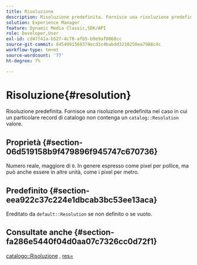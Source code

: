 ```yaml
---
title: Risoluzione
description: Risoluzione predefinita. Fornisce una risoluzione predefinita nel caso in cui un particolare record di catalogo non contenga un valore di risoluzione del catalogo valido.
solution: Experience Manager
feature: Dynamic Media Classic,SDK/API
role: Developer,User
exl-id: cd47f41a-b527-4c78-afb5-b9e9af0868cc
source-git-commit: 8454991568374ecd1c4babdd3210250ea7988c4c
workflow-type: tm+mt
source-wordcount: '77'
ht-degree: 7%

---
```


# Risoluzione{#resolution}

Risoluzione predefinita. Fornisce una risoluzione predefinita nel caso in cui un particolare record di catalogo non contenga un `catalog::Resolution` valore.

## Proprietà {#section-06d519158b9f479896f945747c670736}

Numero reale, maggiore di `0`. In genere espresso come pixel per pollice, ma può anche essere in altre unità, come i pixel per metro.

## Predefinito {#section-eea922c37c224e1dbcab3bc53ee13aca}

Ereditato da `default::Resolution` se non definito o se vuoto.

## Consultate anche {#section-fa286e5440f04d0aa07c7326cc0d72f1}

[catalogo::Risoluzione](../../../../../ir-api/material-cat/image-rendering-api-ref/c-ir-material-catalog/c-ir-material-data-reference/r-ir-resolution-dataref.md#reference-6a2d64c2d72b438fade58a3391569da7) , [res=](../../../../../ir-api/http-protocol/image-rendering-api-ref/c-ir-http-protocol-ref/c-ir-http-protocol-command-reference/r-ir-res.md#reference-0ad9de8887144c83a6db97b4994f7c04)
